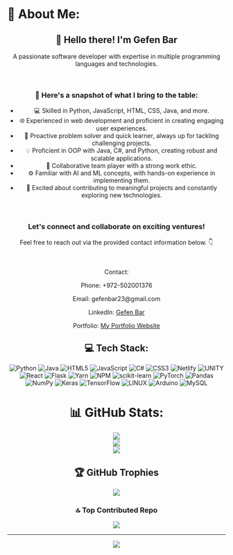 # 💫 About Me:
<div align="center">
  <h2>👋 Hello there! I'm Gefen Bar</h2>
  <p>A passionate software developer with expertise in multiple programming languages and technologies.</p>
  <br>
  <h3>🚀 Here's a snapshot of what I bring to the table:</h3>
  <ul>
    <li>💻 Skilled in Python, JavaScript, HTML, CSS, Java, and more.</li>
    <li>🌐 Experienced in web development and proficient in creating engaging user experiences.</li>
    <li>🔧 Proactive problem solver and quick learner, always up for tackling challenging projects.</li>
    <li>💡 Proficient in OOP with Java, C#, and Python, creating robust and scalable applications.</li>
    <li>🤝 Collaborative team player with a strong work ethic.</li>
    <li>⚙️ Familiar with AI and ML concepts, with hands-on experience in implementing them.</li>
    <li>🌟 Excited about contributing to meaningful projects and constantly exploring new technologies.</li>
  </ul>
  <br>
  <h3>Let's connect and collaborate on exciting ventures!</h3>
  <p>Feel free to reach out via the provided contact information below. 👇</p>
  <br>
  <p>Contact:</p>
  <p>Phone: +972-502001376</p>
  <p>Email: gefenbar23@gmail.com</p>
  <p>LinkedIn: <a href="https://www.linkedin.com/in/gefen-bar">Gefen Bar</a></p>
  <p>Portfolio: <a href="https://gefenbar.netlify.app/">My Portfolio Website</a></p>
</div>


<div align="center">

## 💻 Tech Stack:
![Python](https://img.shields.io/badge/python-3670A0?style=plastic&logo=python&logoColor=ffdd54) ![Java](https://img.shields.io/badge/java-%23ED8B00.svg?style=plastic&logo=java&logoColor=white) ![HTML5](https://img.shields.io/badge/html5-%23E34F26.svg?style=plastic&logo=html5&logoColor=white) ![JavaScript](https://img.shields.io/badge/javascript-%23323330.svg?style=plastic&logo=javascript&logoColor=%23F7DF1E) ![C#](https://img.shields.io/badge/c%23-%23239120.svg?style=plastic&logo=c-sharp&logoColor=white) ![CSS3](https://img.shields.io/badge/css3-%231572B6.svg?style=plastic&logo=css3&logoColor=white) ![Netlify](https://img.shields.io/badge/netlify-%23000000.svg?style=plastic&logo=netlify&logoColor=#00C7B7) ![UNITY](https://img.shields.io/badge/Unity-%2320232a.svg?style=plastic&logo=unity&logoColor=white) ![React](https://img.shields.io/badge/react-%2320232a.svg?style=plastic&logo=react&logoColor=%2361DAFB) ![Flask](https://img.shields.io/badge/flask-%23000.svg?style=plastic&logo=flask&logoColor=white) ![Yarn](https://img.shields.io/badge/yarn-%232C8EBB.svg?style=plastic&logo=yarn&logoColor=white) ![NPM](https://img.shields.io/badge/NPM-%23000000.svg?style=plastic&logo=npm&logoColor=white) ![scikit-learn](https://img.shields.io/badge/scikit--learn-%23F7931E.svg?style=plastic&logo=scikit-learn&logoColor=white) ![PyTorch](https://img.shields.io/badge/PyTorch-%23EE4C2C.svg?style=plastic&logo=PyTorch&logoColor=white) ![Pandas](https://img.shields.io/badge/pandas-%23150458.svg?style=plastic&logo=pandas&logoColor=white) ![NumPy](https://img.shields.io/badge/numpy-%23013243.svg?style=plastic&logo=numpy&logoColor=white) ![Keras](https://img.shields.io/badge/Keras-%23D00000.svg?style=plastic&logo=Keras&logoColor=white) ![TensorFlow](https://img.shields.io/badge/TensorFlow-%23FF6F00.svg?style=plastic&logo=TensorFlow&logoColor=white) ![LINUX](https://img.shields.io/badge/Linux-FCC624?style=plastic&logo=linux&logoColor=black) ![Arduino](https://img.shields.io/badge/-Arduino-00979D?style=plastic&logo=Arduino&logoColor=white) ![MySQL](https://img.shields.io/badge/mysql-%2300f.svg?style=plastic&logo=mysql&logoColor=white) 
# 📊 GitHub Stats:
![](https://github-readme-stats.vercel.app/api?username=gefenbar&theme=dark&hide_border=false&include_all_commits=true&count_private=true)<br/>
![](https://github-readme-streak-stats.herokuapp.com/?user=gefenbar&theme=dark&hide_border=false)<br/>
![](https://github-readme-stats.vercel.app/api/top-langs/?username=gefenbar&theme=dark&hide_border=false&include_all_commits=true&count_private=true&layout=compact)

## 🏆 GitHub Trophies
![](https://github-profile-trophy.vercel.app/?username=gefenbar&theme=radical&no-frame=false&no-bg=true&margin-w=4)

### 🔝 Top Contributed Repo
![](https://github-contributor-stats.vercel.app/api?username=gefenbar&limit=5&theme=radical&combine_all_yearly_contributions=true)

---
[![](https://visitcount.itsvg.in/api?id=gefenbar&icon=1&color=11)](https://visitcount.itsvg.in)

</div>
  
